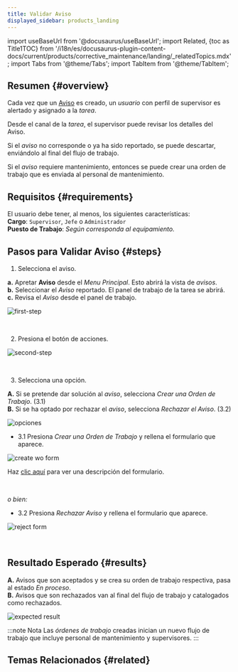 ```yaml
---
title: Validar Aviso
displayed_sidebar: products_landing
---
```


import useBaseUrl from '@docusaurus/useBaseUrl'; 
import Related, {toc as Title1TOC} from '/i18n/es/docusaurus-plugin-content-docs/current/products/corrective_maintenance/landing/_relatedTopics.mdx'; 
import Tabs from '@theme/Tabs';
import TabItem from '@theme/TabItem';

## Resumen {#overview}
Cada vez que un [Aviso](/docs/products/corrective_maintenance/landing/create_notification) es creado, un _usuario_ con perfil de supervisor es alertado y asignado a la _tarea_.  

Desde el canal de la _tarea_, el supervisor puede revisar los detalles del Aviso.  

Si el _aviso_ no corresponde o ya ha sido reportado, se puede descartar, enviándolo al final del flujo de trabajo.  

Si el _aviso_ requiere mantenimiento, entonces se puede crear una orden de trabajo que es enviada al personal de mantenimiento.

## Requisitos {#requirements} 
El usuario debe tener, al menos, los siguientes características:  
**Cargo**: `Supervisor`, `Jefe` o `Administrador`  
**Puesto de Trabajo**: _Según corresponda al equipamiento._  

## Pasos para Validar Aviso {#steps}

<Tabs>
<TabItem value="desktop" label="Escritorio" default>

1. Selecciona el aviso.

<!-- <span className="hero__subtitle"><b>1. Seleccionar Aviso</b></span>
<br/>
<br/> -->

<div className="margin-left--lg">

**<span className="badge badge--warning">a.</span>** Apretar **Aviso** desde el _Menu Principal_. Esto abrirá la vista de _avisos_.  
**<span className="badge badge--warning">b.</span>** Seleccionar el _Aviso_ reportado. El panel de trabajo de la tarea se abrirá.  
**<span className="badge badge--warning">c.</span>** Revisa el _Aviso_ desde el panel de trabajo.  

![first-step](/img/productos_es/products_cm_validate_notification_01.png)

</div>
<br/>

2. Presiona el botón de acciones.

<!-- <span className="hero__subtitle"><b>2. Apretar botón de acciones </b></span>
<br/>
<br/> -->

<div className="margin-left--lg">

![second-step](/img/productos_es/products_cm_validate_notification_02.png)

</div>
<br/>

3. Selecciona una opción.

<div className="margin-left--lg">

**<span className="badge badge--danger">A.</span>** Si se pretende dar solución al _aviso_, selecciona _Crear una Orden de Trabajo_. (3.1)  
**<span className="badge badge--danger">B.</span>** Si se ha optado por rechazar el _aviso_, selecciona _Rechazar el Aviso_. (3.2)  

<div className="img_sizing_small">

![opciones](/img/productos_es/products_cm_validate_notification_02a.png)

</div>

</div>

- 3.1 Presiona _Crear una Orden de Trabajo_ y rellena el formulario que aparece.

<!-- <span className="hero__subtitle"><b>2.1 Crear una Orden de Trabajo</b></span>
<br/>
<br/> -->

<div className="margin-left--lg">

<div className="img_sizing_small">

<!-- ![second-first-step](/img/productos_es/products_cm_validate_notification_02-1.png) -->

![create wo form](/img/productos_es/products_cm_validate_notification_02-1a.png)

</div>

Haz [clic aquí](/docs/products/corrective_maintenance/forms/form_create_wo) para ver una descripción del formulario.

</div>
<br/>

_o bien:_

- 3.2 Presiona _Rechazar Aviso_ y rellena el formulario que aparece.

<!-- <span className="hero__subtitle"><b>2.2 Rechazar el Aviso</b></span>
<br/>
<br/> -->

<div className="margin-left--lg">

<div className="img_sizing_small">

<!-- ![second-second-step](/img/productos_es/products_cm_validate_notification_02-2.png) -->

![reject form](/img/productos_es/products_cm_validate_notification_02-2a.png)

</div>
</div>
<br/>

</TabItem>
<TabItem value="mobile" label="Versión Móvil">
    
</TabItem>
</Tabs>

## Resultado Esperado {#results}

<div className="margin-left--lg">

**<span className="badge badge--danger">A.</span>** Avisos que son aceptados y se crea su orden de trabajo respectiva, pasa al estado _En proceso_.  
**<span className="badge badge--danger">B.</span>** Avisos que son rechazados van al final del flujo de trabajo y catalogados como rechazados.

![expected result](/img/productos_es/products_cm_validate_notification_03.png)

</div>

:::note Nota
Las _órdenes de trabajo_ creadas inician un nuevo flujo de trabajo que incluye personal de mantenimiento y supervisores.
:::

## Temas Relacionados {#related}

<Related/>